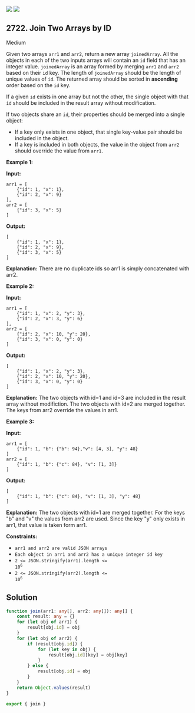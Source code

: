 [![](https://img.shields.io/github/stars/javadev/LeetCode-in-Kotlin?label=Stars&style=flat-square)](https://github.com/javadev/LeetCode-in-Kotlin)
[![](https://img.shields.io/github/forks/javadev/LeetCode-in-Kotlin?label=Fork%20me%20on%20GitHub%20&style=flat-square)](https://github.com/javadev/LeetCode-in-Kotlin/fork)

## 2722\. Join Two Arrays by ID

Medium

Given two arrays `arr1` and `arr2`, return a new array `joinedArray`. All the objects in each of the two inputs arrays will contain an `id` field that has an integer value. `joinedArray` is an array formed by merging `arr1` and `arr2` based on their `id` key. The length of `joinedArray` should be the length of unique values of `id`. The returned array should be sorted in **ascending** order based on the `id` key.

If a given `id` exists in one array but not the other, the single object with that `id` should be included in the result array without modification.

If two objects share an `id`, their properties should be merged into a single object:

*   If a key only exists in one object, that single key-value pair should be included in the object.
*   If a key is included in both objects, the value in the object from `arr2` should override the value from `arr1`.

**Example 1:**

**Input:** 

    arr1 = [ 
        {"id": 1, "x": 1}, 
        {"id": 2, "x": 9} 
    ], 
    arr2 = [ 
        {"id": 3, "x": 5} 
    ]

**Output:** 

    [ 
        {"id": 1, "x": 1}, 
        {"id": 2, "x": 9}, 
        {"id": 3, "x": 5} 
    ]

**Explanation:** There are no duplicate ids so arr1 is simply concatenated with arr2.

**Example 2:**

**Input:** 

    arr1 = [ 
        {"id": 1, "x": 2, "y": 3}, 
        {"id": 2, "x": 3, "y": 6} 
    ], 
    arr2 = [ 
        {"id": 2, "x": 10, "y": 20}, 
        {"id": 3, "x": 0, "y": 0} 
    ]

**Output:** 

    [ 
        {"id": 1, "x": 2, "y": 3}, 
        {"id": 2, "x": 10, "y": 20}, 
        {"id": 3, "x": 0, "y": 0} 
    ]

**Explanation:** The two objects with id=1 and id=3 are included in the result array without modifiction. The two objects with id=2 are merged together. The keys from arr2 override the values in arr1.

**Example 3:**

**Input:** 

    arr1 = [ 
        {"id": 1, "b": {"b": 94},"v": [4, 3], "y": 48} 
    ] 
    arr2 = [ 
        {"id": 1, "b": {"c": 84}, "v": [1, 3]} 
    ]

**Output:** 

    [ 
        {"id": 1, "b": {"c": 84}, "v": [1, 3], "y": 48} 
    ]

**Explanation:** The two objects with id=1 are merged together. For the keys "b" and "v" the values from arr2 are used. Since the key "y" only exists in arr1, that value is taken form arr1.

**Constraints:**

*   `arr1 and arr2 are valid JSON arrays`
*   `Each object in arr1 and arr2 has a unique integer id key`
*   <code>2 <= JSON.stringify(arr1).length <= 10<sup>6</sup></code>
*   <code>2 <= JSON.stringify(arr2).length <= 10<sup>6</sup></code>

## Solution

```typescript
function join(arr1: any[], arr2: any[]): any[] {
    const result: any = {}
    for (let obj of arr1) {
        result[obj.id] = obj
    }
    for (let obj of arr2) {
        if (result[obj.id]) {
            for (let key in obj) {
                result[obj.id][key] = obj[key]
            }
        } else {
            result[obj.id] = obj
        }
    }
    return Object.values(result)
}

export { join }
```
